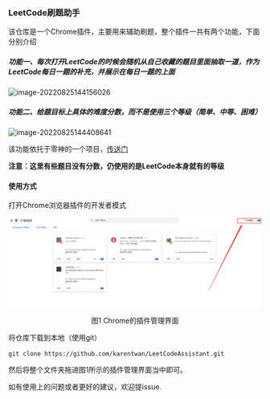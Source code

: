 ### LeetCode刷题助手

该仓库是一个Chrome插件，主要用来辅助刷题，整个插件一共有两个功能，下面分别介绍

##### 功能一、每次打开LeetCode的时候会随机从自己收藏的题目里面抽取一道，作为LeetCode每日一题的补充，并展示在每日一题的上面

![image-20220825144156026](readme.assets/image-20220825144156026.png)

##### 功能二、给题目标上具体的难度分数，而不是使用三个等级（简单、中等、困难）

![image-20220825144408641](readme.assets/image-20220825144408641.png)

该功能依托于零神的一个项目，[传送门](https://github.com/zerotrac/leetcode_problem_rating)

**注意：这里有些题目没有分数，仍使用的是LeetCode本身就有的等级**

#### 使用方式

打开Chrome浏览器插件的开发者模式

![image-20220826090825873](readme.assets/image-20220826090825873.png)

<p align="center">图1 Chrome的插件管理界面</p>

将仓库下载到本地（使用git）

```shell
git clone https://github.com/karentwan/LeetCodeAssistant.git
```

然后将整个文件夹拖进图1所示的插件管理界面当中即可。

如有使用上的问题或者更好的建议，欢迎提issue.